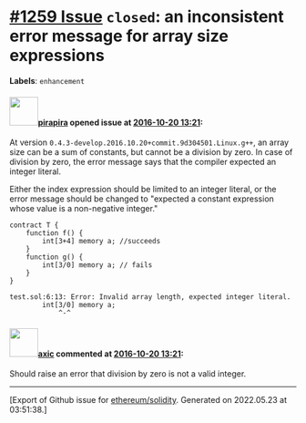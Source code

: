 # [\#1259 Issue](https://github.com/ethereum/solidity/issues/1259) `closed`: an inconsistent error message for array size expressions
**Labels**: `enhancement`


#### <img src="https://avatars.githubusercontent.com/u/44281?u=19789513178700ad73a6cf535a40fbbfdc1ad615&v=4" width="50">[pirapira](https://github.com/pirapira) opened issue at [2016-10-20 13:21](https://github.com/ethereum/solidity/issues/1259):

At version `0.4.3-develop.2016.10.20+commit.9d304501.Linux.g++`, an array size can be a sum of constants, but cannot be a division by zero.  In case of division by zero, the error message says that the compiler expected an integer literal.

Either the index expression should be limited to an integer literal, or the error message should be changed to "expected a constant expression whose value is a non-negative integer."

```
contract T {
    function f() {
        int[3+4] memory a; //succeeds
    }
    function g() {
        int[3/0] memory a; // fails
    }
}
```

```
test.sol:6:13: Error: Invalid array length, expected integer literal.
        int[3/0] memory a;
            ^-^
```


#### <img src="https://avatars.githubusercontent.com/u/20340?v=4" width="50">[axic](https://github.com/axic) commented at [2016-10-20 13:21](https://github.com/ethereum/solidity/issues/1259#issuecomment-313905826):

Should raise an error that division by zero is not a valid integer.


-------------------------------------------------------------------------------



[Export of Github issue for [ethereum/solidity](https://github.com/ethereum/solidity). Generated on 2022.05.23 at 03:51:38.]
